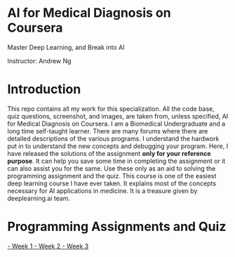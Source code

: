 # AI for Medical Diagnosis on Coursera

Master Deep Learning, and Break into AI

Instructor: Andrew Ng

# Introduction
This repo contains all my work for this specialization. All the code base, quiz questions, screenshot, and images, are taken from, unless specified, AI for Medical Diagnosis on Coursera. I am a Biomedical Undergraduate and a long time self-taught learner. There are many forums where there are detailed descriptions of the various programs. I understand the hardwork put in to understand the new concepts and debugging your program. Here, I have released the solutions of the assignment **only for your reference purpose**. It can help you save some time in completing the assignment or it can also assist you for the same. Use these only as an aid to solving the programming assignment and the quiz. This course is one of the easiest deep learning course I have ever taken. It explains most of the concepts necessary for AI applications in medicine. It is a treasure given by deeplearning.ai team.

# Programming Assignments and Quiz

[- Week 1 ](https://github.com/mk-gurucharan/AI-for-Medical-Diagnosis/tree/master/Week%201)
[- Week 2 ](https://github.com/mk-gurucharan/AI-for-Medical-Diagnosis/tree/master/Week%202)
[- Week 3 ](https://github.com/mk-gurucharan/AI-for-Medical-Diagnosis/tree/master/Week%203)
